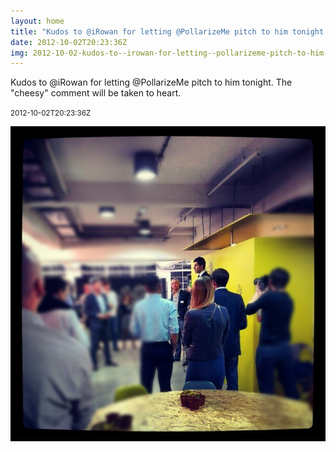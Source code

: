 ```yaml
---
layout: home
title: "Kudos to @iRowan for letting @PollarizeMe pitch to him tonight. The \"cheesy\" comment will be taken to heart."
date: 2012-10-02T20:23:36Z
img: 2012-10-02-kudos-to--irowan-for-letting--pollarizeme-pitch-to-him-tonight--the--cheesy--comment-will-be-taken-to-heart-.jpg
---
```


Kudos to @iRowan for letting @PollarizeMe pitch to him tonight. The "cheesy" comment will be taken to heart.

<small>2012-10-02T20:23:36Z</small>

![Kudos to @iRowan for letting @PollarizeMe pitch to him tonight. The "cheesy" comment will be taken to heart.](2012-10-02-kudos-to--irowan-for-letting--pollarizeme-pitch-to-him-tonight--the--cheesy--comment-will-be-taken-to-heart-.jpg)
